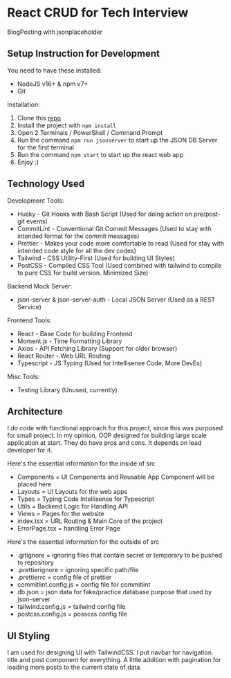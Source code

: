 # React CRUD for Tech Interview

BlogPosting with jsonplaceholder

## Setup Instruction for Development

You need to have these installed:
- NodeJS v16+ & npm v7+
- Git

Installation:
1. Clone this [repo](https://gitlab.com/chiqors/tech-test.git)
2. Install the project with `npm install`
3. Open 2 Terminals / PowerShell / Command Prompt
4. Run the command `npm run jsonserver` to start up the JSON DB Server for the first terminal
5. Run the command `npm start` to start up the react web app
6. Enjoy :)

## Technology Used

Development Tools:
- Husky - Git Hooks with Bash Script (Used for doing action on pre/post-git events)
- CommitLint - Conventional Git Commit Messages (Used to stay with intended format for the commit messages)
- Prettier - Makes your code more comfortable to read (Used for stay with intended code style for all the dev codes)
- Tailwind - CSS Utility-First (Used for building UI Styles)
- PostCSS - Compiled CSS Tool (Used combined with tailwind to compile to pure CSS for build version. Minimized Size)

Backend Mock Server:
- json-server & json-server-auth - Local JSON Server (Used as a REST Service)

Frontend Tools:
- React - Base Code for building Frontend
- Moment.js - Time Formatting Library
- Axios - API Fetching Library (Support for older browser)
- React Router - Web URL Routing
- Typescript - JS Typing (Used for Intellisense Code, More DevEx)

Misc Tools:
- Testing Library (Unused, currently)

## Architecture

I do code with functional approach for this project, since this was purposed for small project. In my opinion, OOP designed for building large scale application at start. They do have pros and cons. It depends on lead developer for it.

Here's the essential information for the inside of src
- Components = UI Components and Reusable App Component will be placed here
- Layouts = UI Layouts for the web apps
- Types = Typing Code Intellisense for Typescript
- Utils = Backend Logic for Handling API
- Views = Pages for the website
- index.tsx = URL Routing & Main Core of the project
- ErrorPage.tsx = handling Error Page

Here's the essential information for the outside of src
- .gitignore = ignoring files that contain secret or temporary to be pushed to repository
- .prettierignore = ignoring specific path/file
- .prettierrc = config file of prettier
- commitlint.config.js = config file for commitlint
- db.json = json data for fake/practice database purpose that used by json-server
- tailwind.config.js = tailwind config file
- postcss.config.js = posscss config file

## UI Styling
I am used for designing UI with TailwindCSS. I put navbar for navigation. title and post component for everything. A little addition with pagination for loading more posts to the current state of data.